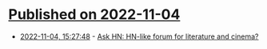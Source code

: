 # [Published on 2022-11-04](index.md)

* [2022-11-04, 15:27:48](https://news.ycombinator.com/item?id=33468314) - [Ask HN: HN-like forum for literature and cinema?](https://news.ycombinator.com/item?id=33468314)
